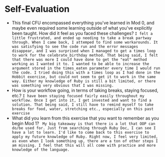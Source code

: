 # Self-Evaluation

- This final CFU encompassed everything you've learned in Mod 0, and maybe even required some learning outside of what you've explicitly been taught. How did it feel as you faced these challenges?
```I felt a little frustrated, and ended up needing to take a break partway through. When I came back, I attemped to find some workarounds. It was satisfying to see the code run and the error messages disappear, and I was surprised when I managed to get a times loop to work for the celebrate_birthday method. That being said, I felt that there was more I could have done to get the "eat" method working as I wanted it to. I wanted to be able to increase the argument stored in the times_eaten parameter every time I would run the code. I tried doing this with a times loop as I had done in the Hobbit exercise, but could not seem to get it to work in the same way. Either my knowledge of Ruby is still a bit limited, or there was something very obvious that I was missing.```
- How is your workflow going, in terms of taking breaks, staying focused, etc.?
```I have been staying focused fairly easily throughout my workflow. Once I get into it, I get invested and want to find a solution. That being said, I still have to remind myself to take breaks for food, water, stretching etc., especially on this past exercise```
- What did you learn from this exercise that you want to remember as you begin Mod 1?
``` My big takeaway is that there is a lot that OOP can do/be used for. Just from searching through Ruby Doc, I can see I have a lot to learn. I'd like to come back to this exercise to apply my future knowledge of Ruby. Right now, I feel very limited, as even when I look something up, there are a ton of other steps I am missing. I feel that this will all come with practice and more knowledge of the language.```